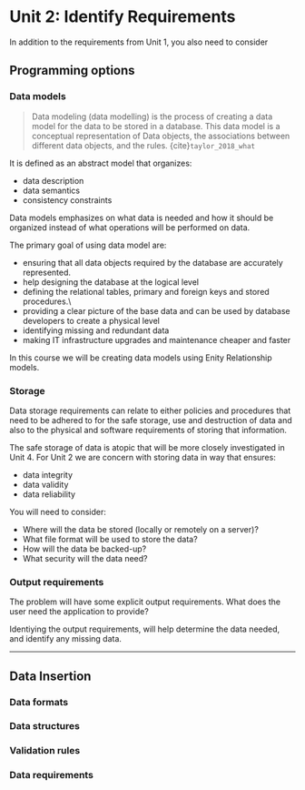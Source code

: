 # Unit 2: Identify Requirements
In addition to the requirements from Unit 1, you also need to consider

## Programming options

### Data models
> Data modeling (data modelling) is the process of creating a data model for the data to be stored in a database. This data model is a conceptual representation of Data objects, the associations between different data objects, and the rules. {cite}`taylor_2018_what` 

It is defined as an abstract model that organizes:
- data description
- data semantics
- consistency constraints 

Data models emphasizes on what data is needed and how it should be organized instead of what operations will be performed on data. 

The primary goal of using data model are:
- ensuring that all data objects required by the database are accurately represented.
- help designing the database at the logical level
- defining the relational tables, primary and foreign keys and stored procedures.\
- providing a clear picture of the base data and can be used by database developers to create a physical level
- identifying missing and redundant data
- making IT infrastructure upgrades and maintenance cheaper and faster

In this course we will be creating data models using Enity Relationship models.

### Storage
Data storage requirements can relate to either policies and procedures that need to be adhered to for 
the safe storage, use and destruction of data and also to the physical and software requirements of 
storing that information. 

The safe storage of data is atopic that will be more closely investigated in Unit 4. For Unit 2 we are concern with storing data in way that ensures:
- data integrity
- data validity
- data reliability

You will need to consider:
- Where will the data be stored (locally or remotely on a server)?
- What file format will be used to store the data?
- How will the data be backed-up?
- What security will the data need?

### Output requirements
The problem will have some explicit output requirements. What does the user need the application to provide?

Identiying the output requirements, will help determine the data needed, and identify any missing data.

---
## Data Insertion


### Data formats


### Data structures


### Validation rules


### Data requirements


